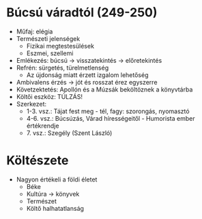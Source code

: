 # Búcsú váradtól (249-250)

- Műfaj: elégia
- Természeti jelenségek
	- Fizikai megtestesülések
	- Eszmei, szellemi
- Emlékezés: búcsú → visszatekintés → előretekintés
- Refrén: sürgetés, türelmetlenség
	- Az újdonság miatt érzett izgalom lehetőség
- Ambivalens érzés → jót és rosszat érez egyszerre
- Követzektetés: Apollón és a Múzsák beköltöznek a könyvtárba
- Költői eszköz: TÚLZÁS!
- Szerkezet: 
	- 1-3. vsz.: Tájat fest meg - tél, fagy: szorongás, nyomasztó
	- 4-6. vsz.: Búcsúzás, Várad hírességeitől - Humorista ember értékrendje
	- 7\. vsz.: Szegély (Szent László)

# Költészete

- Nagyon értékeli a földi életet
	- Béke
	- Kultúra → könyvek
	- Természet
	- Költő halhatatlanság
